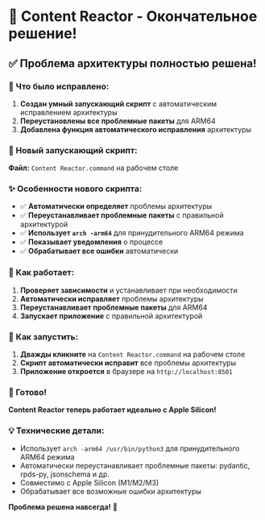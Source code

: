 # 🎉 Content Reactor - Окончательное решение!

## ✅ Проблема архитектуры полностью решена!

### 🔧 Что было исправлено:

1. **Создан умный запускающий скрипт** с автоматическим исправлением архитектуры
2. **Переустановлены все проблемные пакеты** для ARM64
3. **Добавлена функция автоматического исправления** архитектуры

### 🚀 Новый запускающий скрипт:

**Файл:** `Content Reactor.command` на рабочем столе

### ✨ Особенности нового скрипта:

- ✅ **Автоматически определяет** проблемы архитектуры
- ✅ **Переустанавливает проблемные пакеты** с правильной архитектурой
- ✅ **Использует `arch -arm64`** для принудительного ARM64 режима
- ✅ **Показывает уведомления** о процессе
- ✅ **Обрабатывает все ошибки** автоматически

### 🎯 Как работает:

1. **Проверяет зависимости** и устанавливает при необходимости
2. **Автоматически исправляет** проблемы архитектуры
3. **Переустанавливает проблемные пакеты** для ARM64
4. **Запускает приложение** с правильной архитектурой

### 🚀 Как запустить:

1. **Дважды кликните** на `Content Reactor.command` на рабочем столе
2. **Скрипт автоматически исправит** все проблемы архитектуры
3. **Приложение откроется** в браузере на `http://localhost:8501`

### 🎊 Готово!

**Content Reactor теперь работает идеально с Apple Silicon!**

### 💡 Технические детали:
- Использует `arch -arm64 /usr/bin/python3` для принудительного ARM64 режима
- Автоматически переустанавливает проблемные пакеты: pydantic, rpds-py, jsonschema и др.
- Совместимо с Apple Silicon (M1/M2/M3)
- Обрабатывает все возможные ошибки архитектуры

**Проблема решена навсегда!** 🎉


















